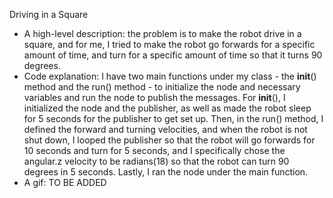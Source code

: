 Driving in a Square
- A high-level description: the problem is to make the robot drive in a square, and for me, I tried to make the robot go forwards for a specific amount of time, and turn for a specific amount of time so that it turns 90 degrees.
- Code explanation: I have two main functions under my class - the __init__() method and the run() method - to initialize the node and necessary variables and run the node to publish the messages. For __init__(), I initialized the node and the publisher, as well as made the robot sleep for 5 seconds for the publisher to get set up. Then, in the run() method, I defined the forward and turning velocities, and when the robot is not shut down, I looped the publisher so that the robot will go forwards for 10 seconds and turn for 5 seconds, and I specifically chose the angular.z velocity to be radians(18) so that the robot can turn 90 degrees in 5 seconds. Lastly, I ran the node under the main function.
- A gif: TO BE ADDED